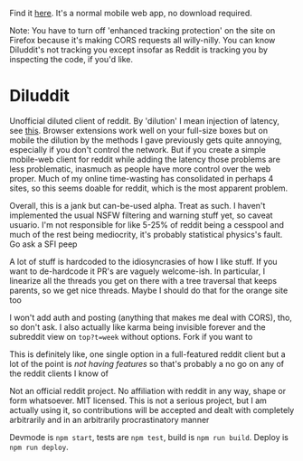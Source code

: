 Find it [here](https://howonlee.github.io/diluddit/). It's a normal mobile web app, no download required.

Note: You have to turn off 'enhanced tracking protection' on the site on Firefox because it's making CORS requests all willy-nilly. You can know Diluddit's not tracking you except insofar as Reddit is tracking you by inspecting the code, if you'd like.

# Diluddit

Unofficial diluted client of reddit. By 'dilution' I mean injection of latency, see [this](https://howonlee.github.io/2020/02/12/I-20Add-2020-20Seconds-20of-20Latency-20to-20Every-20Website-20I-20Visit.html). Browser extensions work well on your full-size boxes but on mobile the dilution by the methods I gave previously gets quite annoying, especially if you don't control the network. But if you create a simple mobile-web client for reddit while adding the latency those problems are less problematic, inasmuch as people have more control over the web proper. Much of my online time-wasting has consolidated in perhaps 4 sites, so this seems doable for reddit, which is the most apparent problem.

Overall, this is a jank but can-be-used alpha. Treat as such. I haven't implemented the usual NSFW filtering and warning stuff yet, so caveat usuario. I'm not responsible for like 5-25% of reddit being a cesspool and much of the rest being mediocrity, it's probably statistical physics's fault. Go ask a SFI peep

A lot of stuff is hardcoded to the idiosyncrasies of how I like stuff. If you want to de-hardcode it PR's are vaguely welcome-ish. In particular, I linearize all the threads you get on there with a tree traversal that keeps parents, so we get nice threads. Maybe I should do that for the orange site too

I won't add auth and posting (anything that makes me deal with CORS), tho, so don't ask. I also actually like karma being invisible forever and the subreddit view on `top?t=week` without options. Fork if you want to

This is definitely like, one single option in a full-featured reddit client but a lot of the point is _not having features_ so that's probably a no go on any of the reddit clients I know of

Not an official reddit project. No affiliation with reddit in any way, shape or form whatsoever. MIT licensed. This is not a serious project, but I am actually using it, so contributions will be accepted and dealt with completely arbitrarily and in an arbitrarily procrastinatory manner

Devmode is `npm start`, tests are `npm test`, build is `npm run build`. Deploy is `npm run deploy`.
